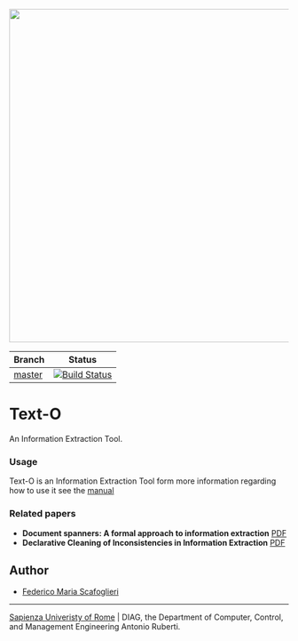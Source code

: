 <p align="center">
  <a href="https://github.com/Scafooo/text-o">
    <img width="600" src="/assets/images/logo.png">
  </a>
</p>



| Branch    | Status  |
|-----------|---------------|
| [master](https://sites.google.com/diag.uniroma1.it/scafoglieri/home?authuser=0)  |[![Build Status](https://travis-ci.com/Scafooo/span-fetcher.svg?token=3DqrMsdm7stMp8uxMGmg&branch=master)](https://travis-ci.com/Scafooo/span-fetcher)|

# Text-O
An Information Extraction Tool.

### Usage

Text-O is an Information Extraction Tool form more information regarding how to use it see the [manual]()                                   
                                   
### Related papers

- **Document spanners: A formal approach to information extraction** [PDF](https://pdfs.semanticscholar.org/45e5/4d2d660188c4d8be81c48d712c964b542519.pdf)<br/>
- **Declarative Cleaning of Inconsistencies in Information Extraction** [PDF](https://dl.acm.org/citation.cfm?id=2877202)<br/>

  
## Author
* [Federico Maria Scafoglieri](https://sites.google.com/diag.uniroma1.it/scafoglieri/about) 
___

[Sapienza Univeristy of Rome](https://www.uniroma1.it) | DIAG, the Department of Computer, Control, and Management Engineering  Antonio Ruberti.